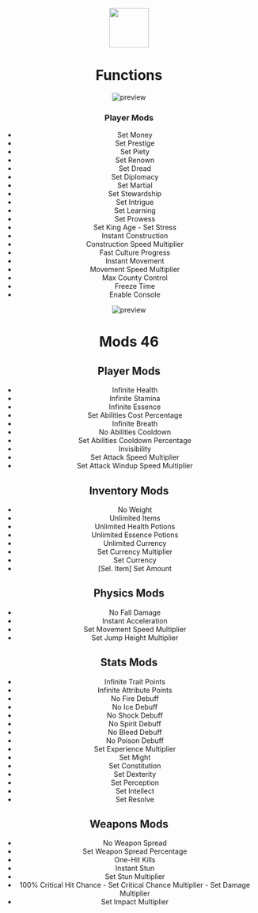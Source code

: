 <div align="center">



<div align="center">
  
  <a href="https://telegra.ph/Cheatlauncher-Github-03-18"><img src="https://github.com/user-attachments/assets/fe9bcc3f-c7ce-46bf-ba37-43e8bf18e113" height="80"></a></div>



# Functions
![preview](https://github.com/user-attachments/assets/229c3c5a-61d7-4f1b-9cbd-790c95dd65e8)

### Player Mods

   - Set Money
   -  Set Prestige
   -  Set Piety
   -  Set Renown
   -  Set Dread
   -  Set Diplomacy
   -  Set Martial
   -  Set Stewardship
   -  Set Intrigue
   -  Set Learning
   -  Set Prowess
   -  Set King Age
    - Set Stress
   -  Instant Construction
   -  Construction Speed Multiplier
   -  Fast Culture Progress
   -  Instant Movement
   -  Movement Speed Multiplier
   -  Max County Control
   -  Freeze Time
   -  Enable Console





![preview](https://github.com/user-attachments/assets/d379639a-73ea-41b8-aa55-0bd4f47bafbc)


# Mods 46
## Player Mods

  - Infinite Health
  - Infinite Stamina
  -   Infinite Essence
  -   Set Abilities Cost Percentage
  -   Infinite Breath
  -   No Abilities Cooldown
  -   Set Abilities Cooldown Percentage
   -  Invisibility
  -   Set Attack Speed Multiplier
   -  Set Attack Windup Speed Multiplier

## Inventory Mods

   -  No Weight
  -   Unlimited Items
   -  Unlimited Health Potions
   -  Unlimited Essence Potions
   -  Unlimited Currency
   -  Set Currency Multiplier
   -  Set Currency
   -  [Sel. Item] Set Amount

## Physics Mods

   -  No Fall Damage
   -  Instant Acceleration
   -  Set Movement Speed Multiplier
   -  Set Jump Height Multiplier

## Stats Mods

   - Infinite Trait Points
   -  Infinite Attribute Points
   -  No Fire Debuff
   -  No Ice Debuff
   -  No Shock Debuff
   -  No Spirit Debuff
   -  No Bleed Debuff
   -  No Poison Debuff
   -  Set Experience Multiplier
   -  Set Might
   -  Set Constitution
   -  Set Dexterity
   -  Set Perception
   -  Set Intellect
   -  Set Resolve

## Weapons Mods

   -  No Weapon Spread
  -  Set Weapon Spread Percentage
  -   One-Hit Kills
  -   Instant Stun
  -   Set Stun Multiplier
   -  100% Critical Hit Chance
    - Set Critical Chance Multiplier
    - Set Damage Multiplier
   -  Set Impact Multiplier
